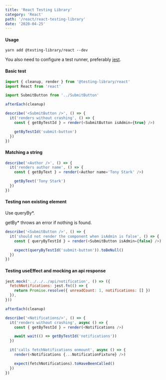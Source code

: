 ```yaml
---
title: 'React Testing Library'
category: 'React'
path: '/react/react-testing-library'
date: '2020-04-25'
---
```


#### Usage

```
yarn add @testing-library/react --dev
```

You also need to configure a test runner, preferably [jest](https://jestjs.io/).

#### Basic test

```javascript
import { cleanup, render } from '@testing-library/react'
import React from 'react'

import SubmitButton from '../SubmitButton'

afterEach(cleanup)

describe('<SubmitButton />', () => {
  it('renders without crashing', () => {
    const { getByTestId } = render(<SubmitButton isAdmin={true} />)

    getByTestId('submit-button')
  })
})
```

#### Matching a string

```javascript
describe('<Author />', () => {
  it('renders author name', () => {
    const { getByText } = render(<Author name='Tony Stark' />)

    getByText('Tony Stark')
  })
})
```

#### Testing non existing element

Use queryBy\*.

getBy\* throws an error if nothing is found.

```javascript
describe('<SubmitButton />', () => {
  it('should not render the component when isAdmin is false', () => {
    const { queryByTestId } = render(<SubmitButton isAdmin={false} />)

    expect(queryByTestId('submit-button')).toBeNull()
  })
})
```

#### Testing useEffect and mocking an api response

```javascript
jest.mock('../../../api/notification', () => ({
  fetchNotifications: jest.fn(() => {
    return Promise.resolve({ unreadCount: 1, notifications: [] })
  }),
}))

afterEach(cleanup)

describe('<Notifications/>', () => {
  it('renders without crashing', async () => {
    const { getByTestId } = render(<Notifications />)

    await wait(() => getByTestId('notifications'))
  })

  it('calls fetchNotifications onmount', async () => {
    render(<Notifications {...NotificationFixture} />)

    expect(fetchNotifications).toHaveBeenCalled()
  })
})
```
